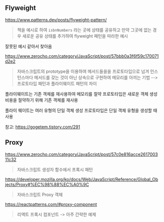 ## Flyweight

https://www.patterns.dev/posts/flyweight-pattern/

> 책을 예시로 하여 `isbnNumbers` 라는 곳에 상태를 공유하고 만약 그곳에 없는 경우 새로운 공유 상태를 추가하여 flyweight 패턴을 따라한 예시

잘못된 예시 같아서 찾아옴

https://www.zerocho.com/category/JavaScript/post/57bbb0a3f6f59c170071d2e2

> 자바스크립트의 prototype을 이용하여 메서드들을을 프로토타입으로 넘겨 인스턴스마다 메서드를 갖는 것이 아닌 상속으로 구현하여 메모리를 아끼는 기법 --> 프로토타입 패턴과 플라이웨이트 패턴의 차이

플라이웨이트는 기존 객체를 재사용하여 메모리를 절약
프로토타입은 새로운 객체 생성 비용을 절약하기 위해 기존 객체를 재사용

플라이 웨이트는 여러 유형의 단일 객체 생성
프로토타입은 단일 객체 유형을 생성할 때 사용

참고: https://gogetem.tistory.com/291

## Proxy

https://www.zerocho.com/category/JavaScript/post/57c0e816acce261700311c32

> 자바스크립트 생성자 함수에서 프록시 패턴

https://developer.mozilla.org/ko/docs/Web/JavaScript/Reference/Global_Objects/Proxy#%EC%98%88%EC%A0%9C

> 자바스크립트 Proxy 객체

https://reactpatterns.com/#proxy-component

> 리액트 프록시 컴포넌트 -> 아주 간략한 예제
